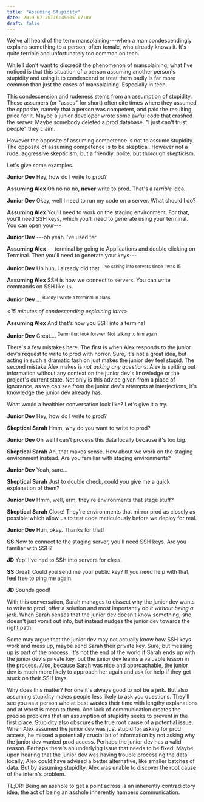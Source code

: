 ```yaml
---
title: "Assuming Stupidity"
date: 2019-07-26T16:45:05-07:00
draft: false
---
```


We've all heard of the term mansplaining---when a man condescendingly
explains something to a person, often female, who already knows
it. It's quite terrible and unfortunately too common on tech.

While I don't want to discredit the phenomenon of
mansplaining, what I've noticed is that this situation of a person
assuming another person's stupidity and using it to condescend or
treat them badly is far more common than just the cases of
mansplaining. Especially in tech.

This condescension and rudeness stems from an assumption of
stupidity. These assumers (or "asses" for short) often cite times
where they assumed the opposite, namely that a person was competent,
and paid the resulting price for it. Maybe a junior developer wrote
some awful code that crashed the server. Maybe somebody deleted a prod
database. "I just can't trust people" they claim.

However the opposite of assuming competence is not to assume
stupidity. The opposite of assuming competence is to be
skeptical. However not a rude, aggressive skepticism, but a friendly,
polite, but thorough skepticism.

Let's give some examples.

**Junior Dev** Hey, how do I write to prod?

**Assuming Alex** Oh no no no, **never** write to prod. That's a
*terrible* idea.

**Junior Dev** Okay, well I need to run my code on a server. What should I
do?

**Assuming Alex** You'll need to work on the staging environment. For
that, you'll need SSH keys, which you'll need to generate using your
terminal. You can open your---

**Junior Dev** ---oh yeah I've used ter

**Assuming Alex** ---terminal by going to Applications and double
clicking on Terminal. Then you'll need to generate your keys---

**Junior Dev** Uh huh, I already did that. <sup>I've sshing into servers since I was 15</sup>

**Assuming Alex** SSH is how we connect to servers. You can write commands on SSH like `ls`. 

**Junior Dev** ... <sup> Buddy I wrote a terminal in class </sup>

\<*15 minutes of condescending explaining later*\>

**Assuming Alex** And that's how you SSH into a terminal

**Junior Dev** Great....<sup> Damn that took forever. Not talking to him again</sup>


There's a few mistakes here. The first is when Alex responds to the
junior dev's request to write to prod with horror. Sure, it's not a great
idea, but acting in such a dramatic fashion just makes the junior dev feel
stupid. The second mistake Alex makes is *not asking any
questions*. Alex is spitting out information without any context on
the junior dev's knowledge or the project's current state. Not only is
this advice given from a place of ignorance, as we can see from the
junior dev's attempts at interjections, it's knowledge the junior dev already
has.

What would a healthier conversation look like? Let's give it a try.

**Junior Dev** Hey, how do I write to prod?

**Skeptical Sarah** Hmm, why do you want to write to prod?

**Junior Dev** Oh well I can't process this data locally because it's too
big.

**Skeptical Sarah** Ah, that makes sense. How about we work on the
staging environment instead. Are you familiar with staging
environments?

**Junior Dev** Yeah, sure...

**Skeptical Sarah** Just to double check, could you give me a quick
explanation of them?

**Junior Dev** Hmm, well, erm, they're environments that stage stuff?

**Skeptical Sarah** Close! They're environments that mirror prod as
closely as possible which allow us to test code meticulously before we
deploy for real.

**Junior Dev** Huh, okay. Thanks for that!

**SS** Now to connect to the staging server, you'll need
SSH keys. Are you familiar with SSH?

**JD** Yep! I've had to SSH into servers for class.

**SS** Great! Could you send me your public key? If you need help with
that, feel free to ping me again.

**JD** Sounds good!

With this conversation, Sarah manages to dissect why the junior dev wants
to write to prod, offer a solution and most importantly *do it without
being a jerk*. When Sarah senses that the junior dev doesn't know
something, she doesn't just vomit out info, but instead nudges the
junior dev towards the right path.

Some may argue that the junior dev may not actually know how SSH keys work
and mess up, maybe send Sarah their private key. Sure, but messing up
is part of the process. It's not the end of the world if Sarah ends up
with the junior dev's private key, but the junior dev learns a valuable lesson
in the process. Also, because Sarah was nice and approachable, the
junior dev is much more likely to approach her again and ask for help if
they get stuck on their SSH keys.

Why does this matter? For one it's always good to not be a jerk. But
also assuming stupidity makes people less likely to ask you
questions. They'll see you as a person who at best wastes their time
with lengthy explanations and at worst is mean to them. And lack of
communication creates the precise problems that an assumption of
stupidity seeks to prevent in the first place. Stupidity also obscures
the true root cause of a potential issue. When Alex assumed the junior
dev was just stupid for asking for prod access, he missed a
potentially crucial bit of information by not asking why the junior
dev wanted prod access. Perhaps the junior dev has a valid
reason. Perhaps there's an underlying issue that needs to be
fixed. Maybe, upon hearing that the junior dev was having trouble
processing the data locally, Alex could have advised a better
alternative, like smaller batches of data. But by assuming stupidity,
Alex was unable to discover the root cause of the intern's problem.

TL;DR: Being an asshole to get a point across is an inherently
contradictory idea; the act of being an asshole inherently hampers
communication.
